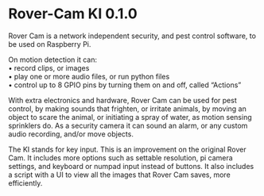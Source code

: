 # Rover-Cam KI 0.1.0

Rover Cam is a network independent security, and pest control software, to be used on Raspberry Pi.<br/>

On motion detection it can:<br/>
    • record clips, or images<br/>
    • play one or more audio files, or run python files<br/>
    • control up to 8 GPIO pins by turning them on and off, called “Actions”<br/>

With extra electronics and hardware, Rover Cam can be used for pest control, by making sounds that frighten, or irritate animals, by moving an object to scare the animal, or initiating a spray of water, as motion sensing sprinklers do. As a security camera it can sound an alarm, or any custom audio recording, and/or move objects.

The KI stands for key input. This is an improvement on the original Rover Cam. It includes more options such as settable resolution, pi camera settings, and keyboard or numpad input instead of buttons. It also includes a script with a UI to view all the images that Rover Cam saves, more efficiently. 
